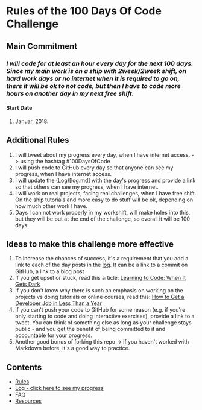 # Rules of the 100 Days Of Code Challenge

## Main Commitment
### *I will code for at least an hour every day for the next 100 days. Since my main work is on a ship with 2week/2week shift, on hard work days or no internet when it is required to go on, there it will be ok to not code, but then I have to code more hours on another day in my next free shift.*

#### Start Date
1. Januar, 2018.

## Additional Rules
1. I will tweet about my progress every day, when I have internet access. -> using the hashtag #100DaysOfCode
2. I will push code to GitHub every day so that anyone can see my progress, when I have internet access.
3. I will update the (Log)[log.md] with the day's progress and provide a link so that others can see my progress, when I have internet.
4. I will work on real projects, facing real challenges, when I have free shift. On the ship tutorials and more easy to do stuff will be ok, depending on how much other work I have.
5. Days I can not work properly in my workshift, will make holes into this, but they will be put at the end of the challenge, so overall it will be 100 days.


## Ideas to make this challenge more effective
1. To increase the chances of success, it's a requirement that you add a link to each of the day posts in the [log](log.md). It can be a link to a commit on GitHub, a link to a blog post
2. If you get upset or stuck, read this article: [Learning to Code: When It Gets Dark](https://medium.freecodecamp.com/learning-to-code-when-it-gets-dark-e485edfb58fd)
3. If you don't know why there is such an emphasis on working on the projects vs doing tutorials or online courses, read this: [How to Get a Developer Job in Less Than a Year](https://medium.freecodecamp.com/how-to-get-a-developer-job-in-less-than-a-year-c27bbfe71645)
4. If you can't push your code to GitHub for some reason (e.g. if you're only starting to code and doing interactive exercises), provide a link to a tweet. You can think of something else as long as your challenge stays public - and you get the benefit of being committed to it and accountable for your progress.
5. Another good bonus of forking this repo -> if you haven't worked with Markdown before, it's a good way to practice.

## Contents
* [Rules](rules.md)
* [Log - click here to see my progress](log.md)
* [FAQ](FAQ.md)
* [Resources](resources.md)
